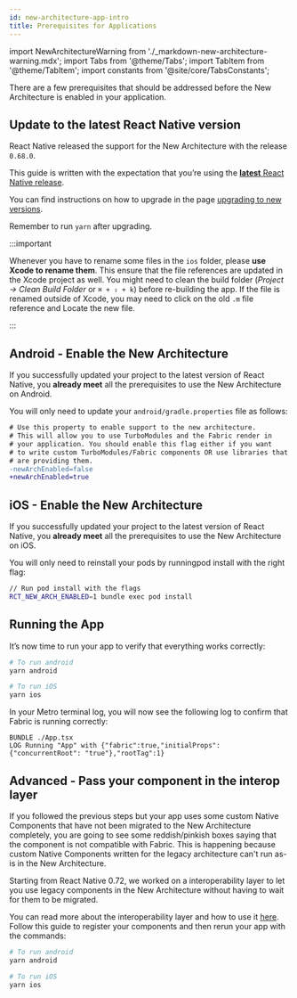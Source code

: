 ```yaml
---
id: new-architecture-app-intro
title: Prerequisites for Applications
---
```


import NewArchitectureWarning from './\_markdown-new-architecture-warning.mdx';
import Tabs from '@theme/Tabs'; import TabItem from '@theme/TabItem';
import constants from '@site/core/TabsConstants';

<NewArchitectureWarning/>

There are a few prerequisites that should be addressed before the New Architecture is enabled in your application.

## Update to the latest React Native version

React Native released the support for the New Architecture with the release `0.68.0`.

This guide is written with the expectation that you’re using the [**latest** React Native release](https://github.com/facebook/react-native/releases/latest).

You can find instructions on how to upgrade in the page [upgrading to new versions](/docs/upgrading).

Remember to run `yarn` after upgrading.

:::important

Whenever you have to rename some files in the `ios` folder, please **use Xcode to rename them**. This ensure that the file references are updated in the Xcode project as well. You might need to clean the build folder (_Project → Clean Build Folder_ or `⌘ + ⇪ + k`) before re-building the app. If the file is renamed outside of Xcode, you may need to click on the old `.m` file reference and Locate the new file.

:::

## Android - Enable the New Architecture

If you successfully updated your project to the latest version of React Native, you **already meet** all the prerequisites to use the New Architecture on Android.

You will only need to update your `android/gradle.properties` file as follows:

```diff
# Use this property to enable support to the new architecture.
# This will allow you to use TurboModules and the Fabric render in
# your application. You should enable this flag either if you want
# to write custom TurboModules/Fabric components OR use libraries that
# are providing them.
-newArchEnabled=false
+newArchEnabled=true
```

## iOS - Enable the New Architecture

If you successfully updated your project to the latest version of React Native, you **already meet** all the prerequisites to use the New Architecture on iOS.

You will only need to reinstall your pods by runningpod install with the right flag:

```bash
// Run pod install with the flags
RCT_NEW_ARCH_ENABLED=1 bundle exec pod install
```

## Running the App

It’s now time to run your app to verify that everything works correctly:

```bash
# To run android
yarn android

# To run iOS
yarn ios
```

In your Metro terminal log, you will now see the following log to confirm that Fabric is running correctly:

```
BUNDLE ./App.tsx
LOG Running "App" with {"fabric":true,"initialProps":{"concurrentRoot": "true"},"rootTag":1}
```

## Advanced - Pass your component in the interop layer

If you followed the previous steps but your app uses some custom Native Components that have not been migrated to the New Architecture completely, you are going to see some reddish/pinkish boxes saying that the component is not compatible with Fabric. This is happening because custom Native Components written for the legacy architecture can't run as-is in the New Architecture.

Starting from React Native 0.72, we worked on a interoperability layer to let you use legacy components in the New Architecture without having to wait for them to be migrated.

<!-- TODO: Add link to the WG as soon as we publish it. -->

You can read more about the interoperability layer and how to use it [here](). Follow this guide to register your components and then rerun your app with the commands:

```bash
# To run android
yarn android

# To run iOS
yarn ios
```
